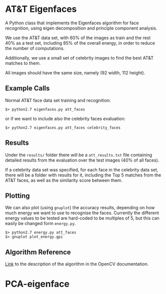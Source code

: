 AT&T Eigenfaces
===
A Python class that implements the Eigenfaces algorithm
for face recognition, using eigen decomposition and
principle component analysis.

We use the AT&T data set, with 60% of the images as train
and the rest 40% as a test set, including 85% of the 
overall energy, in order to reduce the number of computations.

Additionally, we use a small set of celebrity images to
find the best AT&T matches to them.

All images should have the same size, namely (92 width, 112 height).


Example Calls
---
Normal AT&T face data set training and recognition:

    $> python2.7 eigenfaces.py att_faces
    
or if we want to include also the celebrity faces evaluation:

    $> python2.7 eigenfaces.py att_faces celebrity_faces

Results
---
Under the `results/` folder there will be a `att_results.txt` file containing detailed results from the evaluation over the test images (40% of all faces).

If a celebrity data set was specified, for each face in the celebrity data set, there will be a folder with results for it, including the Top 5 matches from the AT&T faces, as well as the similarity score between them.

Plotting
---
We can also plot (using `gnuplot`) the accuracy results, depending on how much energy we want to use to recognise the faces. Currently the different energy values to be tested are hard-coded to be multiples of 5, but this can easily be changed form `energy.py`.

    $> python2.7 energy.py att_faces
    $> gnuplot plot_energy.gpi

Algorithm Reference
---
[Link](http://docs.opencv.org/modules/contrib/doc/facerec/facerec_tutorial.html#algorithmic-description) to the description of the algorithm in the OpenCV documentation.
# PCA-eigenface
